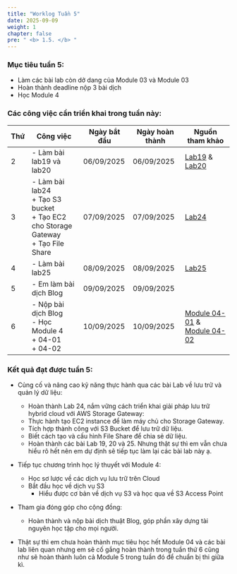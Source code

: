 ```yaml
---
title: "Worklog Tuần 5"
date: 2025-09-09
weight: 1
chapter: false
pre: " <b> 1.5. </b> "
---
```


### Mục tiêu tuần 5:

* Làm các bài lab còn dở dang của Module 03 và Module 03
* Hoàn thành deadline nộp 3 bài dịch
* Học Module 4


### Các công việc cần triển khai trong tuần này:
| Thứ | Công việc                                                                               | Ngày bắt đầu | Ngày hoàn thành | Nguồn tham khảo                                                                                                                                                                                                               |
| --- | --------------------------------------------------------------------------------------- | ------------ | --------------- | ----------------------------------------------------------------------------------------------------------------------------------------------------------------------------------------------------------------------------- |
| 2   | - Làm bài lab19 và lab20                                                                | 06/09/2025   | 06/09/2025      | [Lab19](https://000019.awsstudygroup.com/) & [Lab20](https://000020.awsstudygroup.com/)<br>                                                                                                                                   |
| 3   | - Làm bài lab24<br>+ Tạo S3 bucket<br>+ Tạo EC2 cho Storage Gateway<br>+ Tạo File Share | 07/09/2025   | 07/09/2025      | [Lab24](https://000024.awsstudygroup.com/)                                                                                                                                                                                    |
| 4   | - Làm bài lab25                                                                         | 08/09/2025   | 08/09/2025      | [Lab25](https://000025.awsstudygroup.com/)                                                                                                                                                                                    |
| 5   | - Em làm bài dịch Blog                                                                  | 09/09/2025   | 09/09/2025      |                                                                                                                                                                                                                               |
| 6   | - Nộp bài dịch Blog<br>- Học Module 4<br>+ 04-01<br>+ 04-02                             | 10/09/2025   | 10/09/2025      | [Module 04-01](https://www.youtube.com/watch?v=hsCfP0IxoaM&list=PLahN4TLWtox2a3vElknwzU_urND8hLn1i&index=103) & [Module 04-02](https://www.youtube.com/watch?v=_yunukwcAwc&list=PLahN4TLWtox2a3vElknwzU_urND8hLn1i&index=104) |


### Kết quả đạt được tuần 5:

* Củng cố và nâng cao kỹ năng thực hành qua các bài Lab về lưu trữ và quản lý dữ liệu: 
  *   Hoàn thành Lab 24, nắm vững cách triển khai giải pháp lưu trữ hybrid cloud với AWS Storage Gateway:
    *   Thực hành tạo EC2 instance để làm máy chủ cho Storage Gateway.
    *   Tích hợp thành công với S3 Bucket để lưu trữ dữ liệu.
    *   Biết cách tạo và cấu hình File Share để chia sẻ dữ liệu.
  *   Hoàn thành các bài Lab 19, 20 và 25. Nhưng thật sự thì em vẫn chưa hiểu rõ hết nên em dự định sẽ tiếp tục làm lại các bài lab này ạ.

* Tiếp tục chương trình học lý thuyết với Module 4:
  *   Học sơ lược về các dịch vụ lưu trữ trên Cloud
  *   Bắt đầu học về dịch vụ S3  
      *   Hiểu được cơ bản về dịch vụ S3 và học qua về S3 Access Point


* Tham gia đóng góp cho cộng đồng:
  *   Hoàn thành và nộp bài dịch thuật Blog, góp phần xây dựng tài nguyên học tập cho mọi người.

* Thật sự thì em chưa hoàn thành mục tiêu học hết Module 04 và các bài lab liên quan nhưng em sẽ cố gắng hoàn thành trong tuần thứ 6 cũng như sẽ hoàn thành luôn cả Module 5 trong tuần đó để chuẩn bị thi giữa kì.


